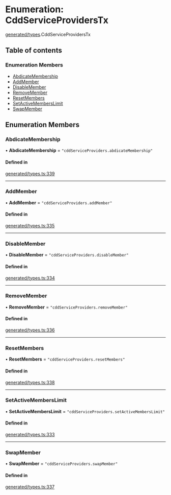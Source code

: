 # Enumeration: CddServiceProvidersTx

[generated/types](../wiki/generated.types).CddServiceProvidersTx

## Table of contents

### Enumeration Members

- [AbdicateMembership](../wiki/generated.types.CddServiceProvidersTx#abdicatemembership)
- [AddMember](../wiki/generated.types.CddServiceProvidersTx#addmember)
- [DisableMember](../wiki/generated.types.CddServiceProvidersTx#disablemember)
- [RemoveMember](../wiki/generated.types.CddServiceProvidersTx#removemember)
- [ResetMembers](../wiki/generated.types.CddServiceProvidersTx#resetmembers)
- [SetActiveMembersLimit](../wiki/generated.types.CddServiceProvidersTx#setactivememberslimit)
- [SwapMember](../wiki/generated.types.CddServiceProvidersTx#swapmember)

## Enumeration Members

### AbdicateMembership

• **AbdicateMembership** = ``"cddServiceProviders.abdicateMembership"``

#### Defined in

[generated/types.ts:339](https://github.com/PolymeshAssociation/polymesh-sdk/blob/07a4c5b0/src/generated/types.ts#L339)

___

### AddMember

• **AddMember** = ``"cddServiceProviders.addMember"``

#### Defined in

[generated/types.ts:335](https://github.com/PolymeshAssociation/polymesh-sdk/blob/07a4c5b0/src/generated/types.ts#L335)

___

### DisableMember

• **DisableMember** = ``"cddServiceProviders.disableMember"``

#### Defined in

[generated/types.ts:334](https://github.com/PolymeshAssociation/polymesh-sdk/blob/07a4c5b0/src/generated/types.ts#L334)

___

### RemoveMember

• **RemoveMember** = ``"cddServiceProviders.removeMember"``

#### Defined in

[generated/types.ts:336](https://github.com/PolymeshAssociation/polymesh-sdk/blob/07a4c5b0/src/generated/types.ts#L336)

___

### ResetMembers

• **ResetMembers** = ``"cddServiceProviders.resetMembers"``

#### Defined in

[generated/types.ts:338](https://github.com/PolymeshAssociation/polymesh-sdk/blob/07a4c5b0/src/generated/types.ts#L338)

___

### SetActiveMembersLimit

• **SetActiveMembersLimit** = ``"cddServiceProviders.setActiveMembersLimit"``

#### Defined in

[generated/types.ts:333](https://github.com/PolymeshAssociation/polymesh-sdk/blob/07a4c5b0/src/generated/types.ts#L333)

___

### SwapMember

• **SwapMember** = ``"cddServiceProviders.swapMember"``

#### Defined in

[generated/types.ts:337](https://github.com/PolymeshAssociation/polymesh-sdk/blob/07a4c5b0/src/generated/types.ts#L337)
